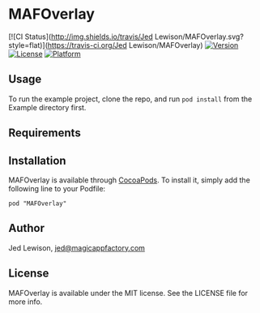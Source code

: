# MAFOverlay

[![CI Status](http://img.shields.io/travis/Jed Lewison/MAFOverlay.svg?style=flat)](https://travis-ci.org/Jed Lewison/MAFOverlay)
[![Version](https://img.shields.io/cocoapods/v/MAFOverlay.svg?style=flat)](http://cocoadocs.org/docsets/MAFOverlay)
[![License](https://img.shields.io/cocoapods/l/MAFOverlay.svg?style=flat)](http://cocoadocs.org/docsets/MAFOverlay)
[![Platform](https://img.shields.io/cocoapods/p/MAFOverlay.svg?style=flat)](http://cocoadocs.org/docsets/MAFOverlay)

## Usage

To run the example project, clone the repo, and run `pod install` from the Example directory first.

## Requirements

## Installation

MAFOverlay is available through [CocoaPods](http://cocoapods.org). To install
it, simply add the following line to your Podfile:

    pod "MAFOverlay"

## Author

Jed Lewison, jed@magicappfactory.com

## License

MAFOverlay is available under the MIT license. See the LICENSE file for more info.

